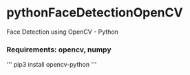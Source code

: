 # pythonFaceDetectionOpenCV
Face Detection using OpenCV - Python

### Requirements: opencv, numpy
''' 
pip3 install opencv-python
'''
